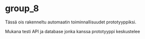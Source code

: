 # group_8

Tässä ois rakenneltu automaatin toiminnallisuudet prototyyppiksi.

Mukana testi API ja database jonka kanssa prototyyppi keskustelee
